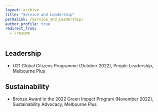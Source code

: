 ```yaml
---
layout: archive
title: "Service and Leadership"
permalink: /Service_and_Leadership/
author_profile: true
redirect_from:
  - /resume
---
```

## Leadership
* U21 Global Citizens Programme (October 2022), People Leadership, Melbourne Plus

## Sustainability
* Bronze Award in the 2022 Green Impact Program (November 2022), Sustainability Advocacy, Melbourne Plus 
